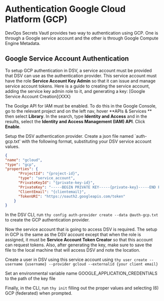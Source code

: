 [title]: # (Authentication: GCP)
[tags]: # (DevOps Secrets Vault,DSV,)
[priority]: # (5600)

# Authentication Google Cloud Platform (GCP)

DevOps Secrets Vautl provides two way to authentication using GCP.  One is through a Google service account and the other is through Google Compute Engine Metadata. 

## Google Service Account Authentication

To setup GCP authentication in DSV, a service account must be provided that DSV can use as the authentication provider.  This service account must have the role **Service Account Key Admin** so that it can issue and manage service account tokens. Here is a guide to creating the service account, adding the service key admin role to it, and generating a key: [Google Service Account Creation]{XXX}

The Goolge API for IAM must be enabled.  To do this in the Google Console, go to the relevant project and on the left nav, hover **APIs & Services ** then select **Library**.  In the search, type **Identity and Access** and in the results, select the **Identity and Access Management (IAM) API**.  Click **Enable**.

Setup the DSV authentication provider.  Create a json file named `auth-gcp.txt' with the following format, substituting your DSV service account values.

```json
{
"name": "gcloud",
"type": "gcp",
"properties": {
	  "ProjectId": "{project-id}",
	  "type": "service_account",
	  "PrivateKeyId": "{private-key-id}",
	  "PrivateKey": "-----BEGIN PRIVATE KEY-----{private-key}-----END PRIVATE KEY-----\n",
	  "ClientEmail": "{clientemail}",
	  "TokenURI": "https://oauth2.googleapis.com/token"
	}
}
```
In the DSV CLI, run `thy config auth-provider create --data @auth-gcp.txt` to create the GCP authentication provider.

Now the service account that is going to access DSV is required.  The setup in GCP is the same as the DSV account except that when the role is assigned, it must be **Service Account Token Creator** so that this account can request tokens.  Also, after generating the key, make sure to save the file to the local machine that will access DSV and note the location.

Create a user in DSV using this service account using `thy user create --username {username} --provider gcloud --externalid {your client email}`

Set an environmental variable name GOOGLE_APPLICATION_CREDENTIALS to the path of the key file

Finally, in the CLI, run `thy init` filling out the proper values and selecting (6) GCP (federated) when prompted.




